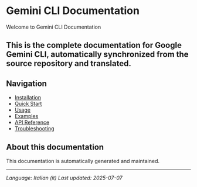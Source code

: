 # Gemini CLI Documentation

Welcome to Gemini CLI Documentation

## This is the complete documentation for Google Gemini CLI, automatically synchronized from the source repository and translated.

## Navigation

- [Installation](./installation.md)
- [Quick Start](./quick-start.md)
- [Usage](./usage.md)
- [Examples](./examples.md)
- [API Reference](./api.md)
- [Troubleshooting](./troubleshooting.md)

## About this documentation

This documentation is automatically generated and maintained.

---

*Language: Italian (it)*
*Last updated: 2025-07-07*
